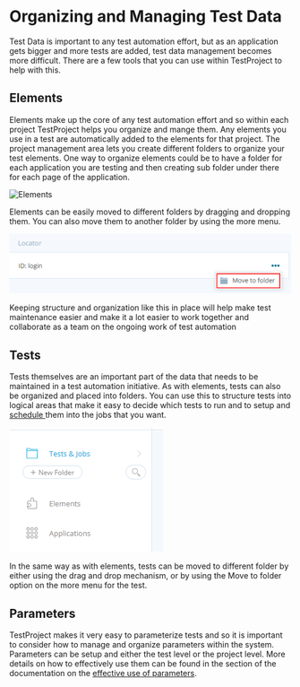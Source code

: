 # Organizing and Managing Test Data

Test Data is important to any test automation effort, but as an application gets bigger and more tests are added, test data management becomes more difficult. There are a few tools that you can use within TestProject to help with this.

## Elements

Elements make up the core of any test automation effort and so within each project TestProject helps you organize and mange them. Any elements you use in a test are automatically added to the elements for that project. The project management area lets you create different folders to organize your test elements. One way to organize elements could be to have a folder for each application you are testing  and then creating sub folder under there for each page of the application.  



![Elements](https://lh3.googleusercontent.com/6ZwY8uQjKB3aC2Su0QBn-_qFdG16Ui7V7kZQ186Jfol5sumqNUr-hX_K-xN9vmotR1ZM43IStangmllI7Sp8CVf8LRW-tXmtz7pQR0UcHTOHNUNL7enN6gfhwlYJKYT-Vqfh9WCyWraAIg)

Elements can be easily moved to different folders by dragging and dropping them. You can also move them to another folder by using the more menu. 

![Move to folder](../.gitbook/assets/image%20%28153%29.png)

Keeping structure and organization like this in place will help make test maintenance easier and make it a lot easier to work together and collaborate as a team on the ongoing work of test automation

## Tests

Tests themselves are an important part of the data that needs to be maintained in a test automation initiative. As with elements, tests can also be organized and placed into folders. You can use this to structure tests into logical areas that make it easy to decide which tests to run and to setup and [schedule ](../schedule-and-run-tests/create-and-schedule-jobs.md)them into the jobs that you want.

![Test Folders](../.gitbook/assets/image%20%28101%29.png)

In the same way as with elements, tests can be moved to different folder by either using the drag and drop mechanism, or by using the Move to folder option on the more menu for the test. 

## Parameters

TestProject makes it very easy to parameterize tests and so it is important to consider how to manage and organize parameters within the system. Parameters can be setup and either the test level or the project level. More details on how to effectively use them can be found in the section of the documentation on the [effective use of parameters](using-parameters-effectively.md).

